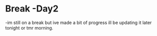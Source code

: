 # Break -Day2 
-im still on a break but ive made a bit of progress ill be updating it later tonight or tmr morning.
